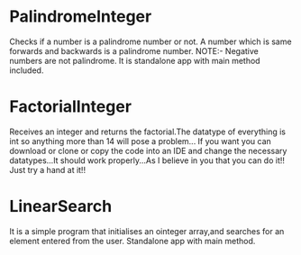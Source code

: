 # PalindromeInteger
Checks if a number is a palindrome number or not. A number which is same forwards and backwards is a palindrome number. NOTE:- Negative numbers are not palindrome.
It is standalone app with main method included.
# FactorialInteger
Receives an integer and returns the factorial.The datatype of everything is int so anything more than 14 will pose a problem...
If you want you can download or clone or copy the code into an IDE and change the necessary datatypes...It should work properly...As I believe in you that you can do it!! Just try a hand at it!!
# LinearSearch
It is a simple program that initialises an ointeger array,and searches for an element entered from the user.
Standalone app with main method.
